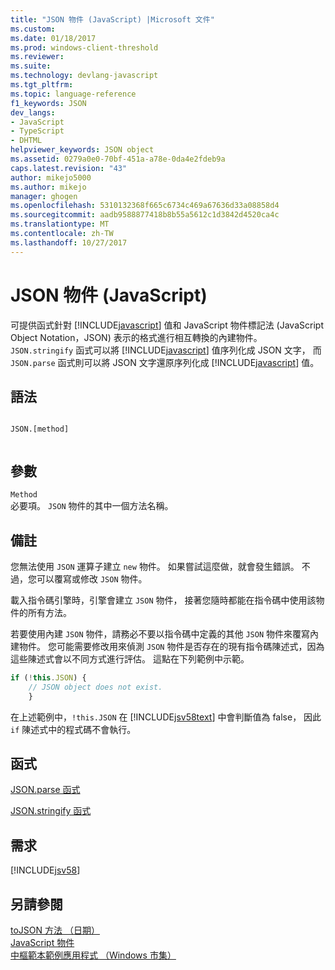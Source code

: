 ```yaml
---
title: "JSON 物件 (JavaScript) |Microsoft 文件"
ms.custom: 
ms.date: 01/18/2017
ms.prod: windows-client-threshold
ms.reviewer: 
ms.suite: 
ms.technology: devlang-javascript
ms.tgt_pltfrm: 
ms.topic: language-reference
f1_keywords: JSON
dev_langs:
- JavaScript
- TypeScript
- DHTML
helpviewer_keywords: JSON object
ms.assetid: 0279a0e0-70bf-451a-a78e-0da4e2fdeb9a
caps.latest.revision: "43"
author: mikejo5000
ms.author: mikejo
manager: ghogen
ms.openlocfilehash: 5310132368f665c6734c469a67636d33a08858d4
ms.sourcegitcommit: aadb9588877418b8b55a5612c1d3842d4520ca4c
ms.translationtype: MT
ms.contentlocale: zh-TW
ms.lasthandoff: 10/27/2017
---
```

# <a name="json-object-javascript"></a>JSON 物件 (JavaScript)
可提供函式針對 [!INCLUDE[javascript](../../javascript/includes/javascript-md.md)] 值和 JavaScript 物件標記法 (JavaScript Object Notation，JSON) 表示的格式進行相互轉換的內建物件。 `JSON.stringify` 函式可以將 [!INCLUDE[javascript](../../javascript/includes/javascript-md.md)] 值序列化成 JSON 文字， 而 `JSON.parse` 函式則可以將 JSON 文字還原序列化成 [!INCLUDE[javascript](../../javascript/includes/javascript-md.md)] 值。  
  
## <a name="syntax"></a>語法  
  
```  
  
JSON.[method]  
  
```  
  
## <a name="parameters"></a>參數  
 `Method`  
 必要項。 `JSON` 物件的其中一個方法名稱。  
  
## <a name="remarks"></a>備註  
 您無法使用 `JSON` 運算子建立 `new` 物件。 如果嘗試這麼做，就會發生錯誤。 不過，您可以覆寫或修改 `JSON` 物件。  
  
 載入指令碼引擎時，引擎會建立 `JSON` 物件， 接著您隨時都能在指令碼中使用該物件的所有方法。  
  
 若要使用內建 `JSON` 物件，請務必不要以指令碼中定義的其他 `JSON` 物件來覆寫內建物件。 您可能需要修改用來偵測 `JSON` 物件是否存在的現有指令碼陳述式，因為這些陳述式會以不同方式進行評估。 這點在下列範例中示範。  
  
```JavaScript  
if (!this.JSON) {  
    // JSON object does not exist.  
    }  
```  
  
 在上述範例中，`!this.JSON` 在 [!INCLUDE[jsv58text](../../javascript/reference/includes/jsv58text-md.md)] 中會判斷值為 false， 因此 `if` 陳述式中的程式碼不會執行。  
  
## <a name="functions"></a>函式  
 [JSON.parse 函式](../../javascript/reference/json-parse-function-javascript.md)  
  
 [JSON.stringify 函式](../../javascript/reference/json-stringify-function-javascript.md)  
  
## <a name="requirements"></a>需求  
 [!INCLUDE[jsv58](../../javascript/reference/includes/jsv58-md.md)]  
  
## <a name="see-also"></a>另請參閱  
 [toJSON 方法 （日期）](../../javascript/reference/tojson-method-date-javascript.md)   
 [JavaScript 物件](../../javascript/reference/javascript-objects.md)   
 [中樞範本範例應用程式 （Windows 市集）](http://code.msdn.microsoft.com/Hub-template-sample-with-4b70002d)